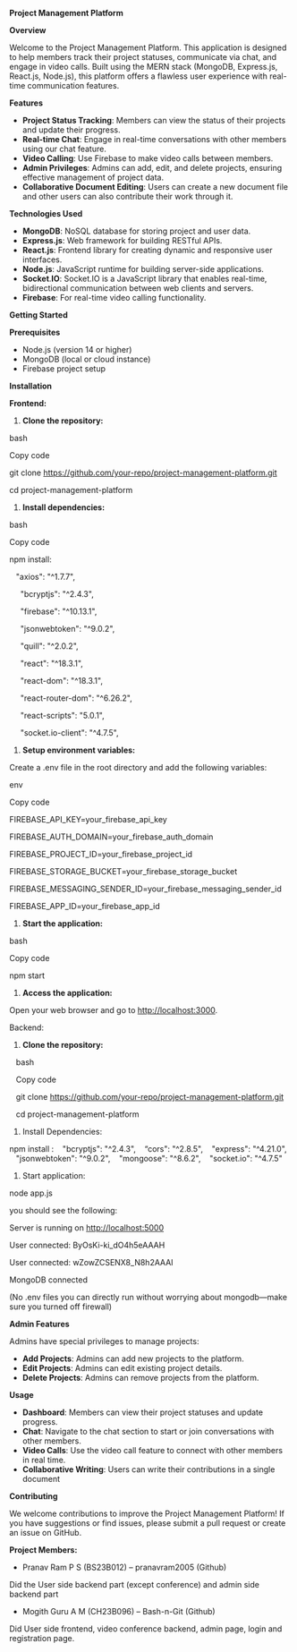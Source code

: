 **Project Management Platform**

**Overview**

Welcome to the Project Management Platform. This application is designed to help members track their project statuses, communicate via chat, and engage in video calls. Built using the MERN stack (MongoDB, Express.js, React.js, Node.js), this platform offers a flawless user experience with real-time communication features.

**Features**

- **Project Status Tracking**: Members can view the status of their projects and update their progress.
- **Real-time Chat**: Engage in real-time conversations with other members using our chat feature.
- **Video Calling**: Use Firebase to make video calls between members.
- **Admin Privileges**: Admins can add, edit, and delete projects, ensuring effective management of project data.
- **Collaborative Document Editing**: Users can create a new document file and other users can also contribute their work through it.

**Technologies Used**

- **MongoDB**: NoSQL database for storing project and user data.
- **Express.js**: Web framework for building RESTful APIs.
- **React.js**: Frontend library for creating dynamic and responsive user interfaces.
- **Node.js**: JavaScript runtime for building server-side applications.
- **Socket**.**IO**: Socket.IO is a JavaScript library that enables real-time, bidirectional communication between web clients and servers.
- **Firebase**: For real-time video calling functionality.

**Getting Started**

**Prerequisites**

- Node.js (version 14 or higher)
- MongoDB (local or cloud instance)
- Firebase project setup

**Installation**

**Frontend:**

1. **Clone the repository:**

bash

Copy code

git clone <https://github.com/your-repo/project-management-platform.git>

cd project-management-platform

1. **Install dependencies:**

bash

Copy code

npm install:

&nbsp;&nbsp;&nbsp;"axios": "^1.7.7",

&nbsp;&nbsp;&nbsp;&nbsp;   "bcryptjs": "^2.4.3",

&nbsp;&nbsp;&nbsp;&nbsp;   "firebase": "^10.13.1",

&nbsp;&nbsp;&nbsp;&nbsp;   "jsonwebtoken": "^9.0.2",

&nbsp;&nbsp;&nbsp;&nbsp;   "quill": "^2.0.2",

&nbsp;&nbsp;&nbsp;&nbsp;   "react": "^18.3.1",

&nbsp;&nbsp;&nbsp;&nbsp;   "react-dom": "^18.3.1",

&nbsp;&nbsp;&nbsp;&nbsp;   "react-router-dom": "^6.26.2",

&nbsp;&nbsp;&nbsp;&nbsp;   "react-scripts": "5.0.1",

&nbsp;&nbsp;&nbsp;&nbsp;   "socket.io-client": "^4.7.5",

1. **Setup environment variables:**

Create a .env file in the root directory and add the following variables:

env

Copy code

FIREBASE_API_KEY=your_firebase_api_key

FIREBASE_AUTH_DOMAIN=your_firebase_auth_domain

FIREBASE_PROJECT_ID=your_firebase_project_id

FIREBASE_STORAGE_BUCKET=your_firebase_storage_bucket

FIREBASE_MESSAGING_SENDER_ID=your_firebase_messaging_sender_id

FIREBASE_APP_ID=your_firebase_app_id

1. **Start the application:**

bash

Copy code

npm start

1. **Access the application:**

Open your web browser and go to <http://localhost:3000>.

Backend:

1. **Clone the repository:**

&nbsp;&nbsp;&nbsp;bash

&nbsp;&nbsp;&nbsp;Copy code

&nbsp;&nbsp;&nbsp;git clone <https://github.com/your-repo/project-management-platform.git>

&nbsp;&nbsp;&nbsp;cd project-management-platform

1. Install Dependencies:

npm install :
&nbsp;&nbsp;&nbsp;"bcryptjs": "^2.4.3",
&nbsp;&nbsp;&nbsp;“cors": "^2.8.5",
&nbsp;&nbsp;&nbsp;"express": "^4.21.0",
&nbsp;&nbsp;&nbsp;"jsonwebtoken": "^9.0.2",
&nbsp;&nbsp;&nbsp;"mongoose": "^8.6.2",
&nbsp;&nbsp;&nbsp;"socket.io": "^4.7.5"

1. Start application:

node app.js

you should see the following:

Server is running on <http://localhost:5000>

User connected: ByOsKi-ki_dO4h5eAAAH

User connected: wZowZCSENX8_N8h2AAAI

MongoDB connected

(No .env files you can directly run without worrying about mongodb—make sure you turned off firewall)

**Admin Features**

Admins have special privileges to manage projects:

- **Add Projects**: Admins can add new projects to the platform.
- **Edit Projects**: Admins can edit existing project details.
- **Delete Projects**: Admins can remove projects from the platform.

**Usage**

- **Dashboard**: Members can view their project statuses and update progress.
- **Chat**: Navigate to the chat section to start or join conversations with other members.
- **Video Calls**: Use the video call feature to connect with other members in real time.
- **Collaborative Writing**: Users can write their contributions in a single document

**Contributing**

We welcome contributions to improve the Project Management Platform! If you have suggestions or find issues, please submit a pull request or create an issue on GitHub.

**Project Members:**

- Pranav Ram P S (BS23B012) – pranavram2005 (Github)

Did the User side backend part (except conference) and admin side backend part

- Mogith Guru A M (CH23B096) – Bash-n-Git (Github)

Did User side frontend, video conference backend, admin page, login and registration page.
